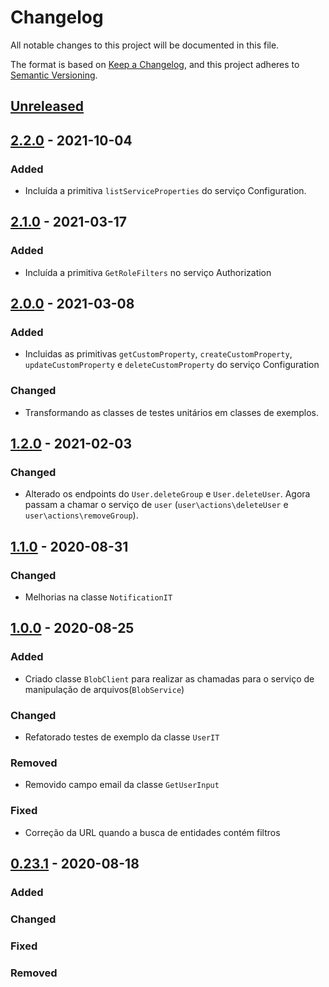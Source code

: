 # Changelog

All notable changes to this project will be documented in this file.

The format is based on [Keep a Changelog](https://keepachangelog.com/en/1.0.0/),
and this project adheres to [Semantic Versioning](https://semver.org/spec/v2.0.0.html).

## [Unreleased]

## [2.2.0] - 2021-10-04

### Added

-   Incluída a primitiva `listServiceProperties` do serviço Configuration.

## [2.1.0] - 2021-03-17

### Added

-   Incluída a primitiva `GetRoleFilters` no serviço Authorization

## [2.0.0] - 2021-03-08

### Added

-   Incluidas as primitivas `getCustomProperty`, `createCustomProperty`, `updateCustomProperty` e `deleteCustomProperty` do serviço Configuration

### Changed

-   Transformando as classes de testes unitários em classes de exemplos.

## [1.2.0] - 2021-02-03

### Changed

-   Alterado os endpoints do `User.deleteGroup` e `User.deleteUser`. Agora passam a chamar o serviço de `user` (`user\actions\deleteUser` e `user\actions\removeGroup`).

## [1.1.0] - 2020-08-31

### Changed

-   Melhorias na classe `NotificationIT`

## [1.0.0] - 2020-08-25

### Added

-   Criado classe `BlobClient` para realizar as chamadas para o serviço de manipulação de arquivos(`BlobService`)

### Changed

-   Refatorado testes de exemplo da classe `UserIT`

### Removed

-   Removido campo email da classe `GetUserInput`

### Fixed

-   Correção da URL quando a busca de entidades contém filtros

## [0.23.1] - 2020-08-18

### Added

### Changed

### Fixed

### Removed

[Unreleased]: https://github.com/dev-senior-com-br/senior-core-java/compare/2.2.0...HEAD

[2.2.0]: https://github.com/dev-senior-com-br/senior-core-java/compare/2.1.0...2.2.0

[2.1.0]: https://github.com/dev-senior-com-br/senior-core-java/compare/2.0.0...2.1.0

[2.0.0]: https://github.com/dev-senior-com-br/senior-core-java/compare/1.2.0...2.0.0

[1.2.0]: https://github.com/dev-senior-com-br/senior-core-java/compare/v1.1.0...1.2.0

[1.1.0]: https://github.com/dev-senior-com-br/senior-core-java/compare/v1.0.0...1.1.0

[1.0.0]: https://github.com/dev-senior-com-br/senior-core-java/compare/v0.23.1...1.0.0

[0.23.1]: https://github.com/dev-senior-com-br/senior-core-java/compare/v0.1.0...0.23.1
